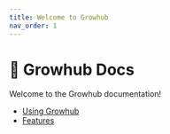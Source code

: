 ```yaml
---
title: Welcome to Growhub
nav_order: 1
---
```


# 🌱 Growhub Docs

Welcome to the Growhub documentation!

- [Using Growhub](usage.md)
- [Features](features.md)